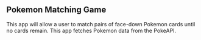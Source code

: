 ## Pokemon Matching Game

This app will allow a user to match pairs of face-down Pokemon cards until no cards remain. This app fetches Pokemon data from the PokeAPI.
